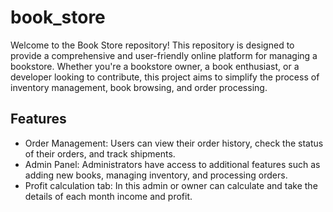 # book_store

Welcome to the Book Store repository! This repository is designed to provide a comprehensive and user-friendly online platform for managing a bookstore. Whether you're a bookstore owner, a book enthusiast, or a developer looking to contribute, this project aims to simplify the process of inventory management, book browsing, and order processing.

## Features

* Order Management: Users can view their order history, check the status of their orders, and track shipments.<br>
* Admin Panel: Administrators have access to additional features such as adding new books, managing inventory, and processing orders.<br>
* Profit calculation tab: In this admin or owner can calculate and take the details of each month income and profit.<br>

